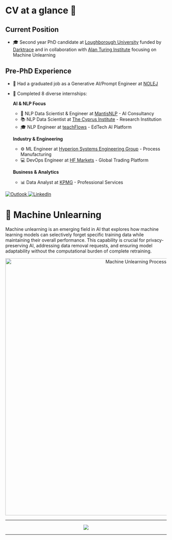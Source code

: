 # CV at a glance 🧐

## Current Position
- 🎓 Second year PhD candidate at [Loughborough University](https://www.lboro.ac.uk/) funded by [Darktrace](https://www.darktrace.com/) and in collaboration with [Alan Turing Institute](https://www.turing.ac.uk/) focusing on Machine Unlearning

## Pre-PhD Experience
- 🤖 Had a graduated job as a Generative AI/Prompt Engineer at [NOLEJ](https://www.nolej.io/)
- 🎯 Completed 8 diverse internships:
  
  **AI & NLP Focus**
  - 🧠 NLP Data Scientist & Engineer at [MantisNLP](https://mantisnlp.com/) - AI Consultancy
  - 📚 NLP Data Scientist at [The Cyprus Institute](https://www.cyi.ac.cy/) - Research Institution
  - 🎓 NLP Engineer at [teachFlows](https://www.teachflows.com/) - EdTech AI Platform
  
  **Industry & Engineering**
  - ⚙️ ML Engineer at [Hyperion Systems Engineering Group](https://www.hyperionsystems.net/) - Process Manufacturing
  - 💻 DevOps Engineer at [HF Markets](https://www.hfmarkets.co.uk/) - Global Trading Platform
  
  **Business & Analytics**
  - 📊 Data Analyst at [KPMG](https://kpmg.com/cy/en/home.html) - Professional Services

<p align="left">
  <a href="mailto:p.andreou2@lboro.ac.uk">
    <img src="https://img.shields.io/badge/Microsoft_Outlook-0078D4?style=for-the-badge&logo=microsoft-outlook&logoColor=white" alt="Outlook"/>
  </a>
  <a href="https://www.linkedin.com/in/yourusername">
    <img src="https://img.shields.io/badge/LinkedIn-0077B5?style=for-the-badge&logo=linkedin&logoColor=white" alt="LinkedIn"/>
  </a>
<!--   <a href="https://scholar.google.com/citations?user=yourid">
    <img src="https://img.shields.io/badge/Google_Scholar-4285F4?style=for-the-badge&logo=google-scholar&logoColor=white" alt="Google Scholar"/>
  </a> -->
</p>

# 🔄 Machine Unlearning

Machine unlearning is an emerging field in AI that explores how machine learning models can selectively forget specific training data while maintaining their overall performance. This capability is crucial for privacy-preserving AI, addressing data removal requests, and ensuring model adaptability without the computational burden of complete retraining.

<div align="center">
  <img src="https://github.com/user-attachments/assets/1c51bb99-bdbd-4ad1-9aea-2eb243a311f5" alt="Machine Unlearning Process" width="800"/>
</div>

---
<!--- Profile Views counter --->
<p align="center">
  <a href="https://komarev.com/ghpvc/?username=pedroandreou">
  <img align="center" src="https://komarev.com/ghpvc/?username=pedroandreou" />
  </a>
</p>

---
